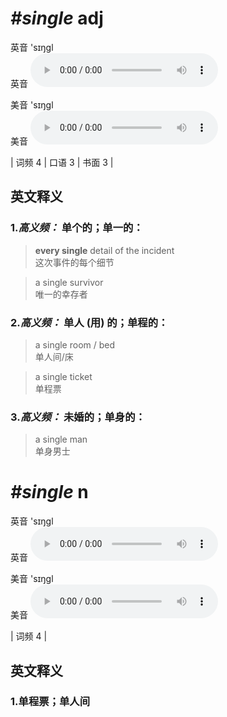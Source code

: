# ***\#single*** adj
英音 'sɪŋɡl  
英音
<audio src="./media/single-B.aac" controls="controls"></audio>

美音 'sɪŋɡl  
美音
<audio src="./media/single.aac" controls="controls"></audio>



| 词频 4 | 口语 3 | 书面 3 |  

英文释义
---
### 1.*高义频：* **单个的；单一的：**  

 > **every single** detail of the incident  
 > 这次事件的每个细节    

 > a single survivor  
 > 唯一的幸存者    

### 2.*高义频：* **单人 (用) 的；单程的：**  

 > a single room / bed  
 > 单人间/床    

 > a single ticket  
 > 单程票    

### 3.*高义频：* **未婚的；单身的：**  

 > a single man  
 > 单身男士    


# ***\#single*** n
英音 'sɪŋɡl  
英音
<audio src="./media/single-B.aac" controls="controls"></audio>

美音 'sɪŋɡl  
美音
<audio src="./media/single.aac" controls="controls"></audio>



| 词频 4 |  

英文释义
---
### 1.**单程票；单人间**  


